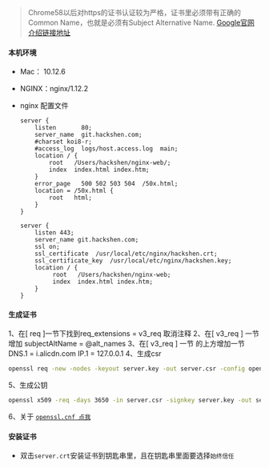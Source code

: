 > Chrome58以后对https的证书认证较为严格，证书里必须带有正确的Common Name，也就是必须有Subject Alternative Name. [Google官网介绍链接地址](https://support.google.com/chrome/a/answer/7391219?hl=zh-Hans)

#### 本机环境
- Mac： 10.12.6
- NGINX：nginx/1.12.2

- nginx 配置文件

    ```javscript
    server {
        listen       80;
        server_name  git.hackshen.com;
        #charset koi8-r;
        #access_log  logs/host.access.log  main;
        location / {
            root   /Users/hackshen/nginx-web/;
            index  index.html index.htm;
        }
        error_page   500 502 503 504  /50x.html;
        location = /50x.html {
            root   html;
        }
    }

    server {
        listen 443;
        server_name git.hackshen.com;
        ssl on;
        ssl_certificate  /usr/local/etc/nginx/hackshen.crt;
        ssl_certificate_key  /usr/local/etc/nginx/hackshen.key;
        location / {
             root   /Users/hackshen/nginx-web;
             index  index.html index.htm;
        }
    }
    ```

#### 生成证书

1、在[ req ]一节下找到req_extensions = v3_req 取消注释
2、在[ v3_req ] 一节 增加 subjectAltName = @alt_names
3、在[ v3_req ] 一节 的上方增加一节
    DNS.1 = i.alicdn.com
    IP.1 = 127.0.0.1
4、生成csr

```bash
openssl req -new -nodes -keyout server.key -out server.csr -config openssl.cnf
```
5、生成公钥

```bash
openssl x509 -req -days 3650 -in server.csr -signkey server.key -out server.crt -extensions v3_req -extfile openssl.cnf
```

6、关于 [`openssl.cnf 点我`](./document/openssl.cnf)


#### 安装证书
- 双击`server.crt`安装证书到钥匙串里，且在钥匙串里面要选择`始终信任`



